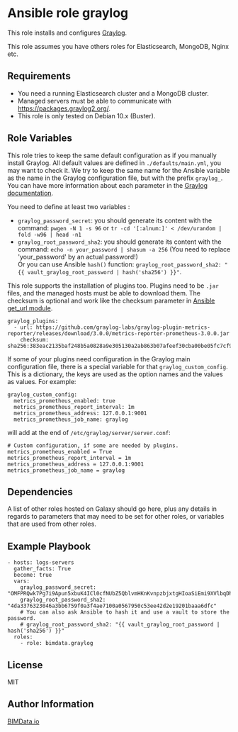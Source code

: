 Ansible role graylog
=========

This role installs and configures [Graylog](https://www.graylog.org/).

This role assumes you have others roles for Elasticsearch, MongoDB, Nginx etc.

Requirements
------------

* You need a running Elasticsearch cluster and a MongoDB cluster.
* Managed servers must be able to communicate with https://packages.graylog2.org/.
* This role is only tested on Debian 10.x (Buster).

Role Variables
--------------

This role tries to keep the same default configuration as if you manually install
Graylog. All default values are defined in `./defaults/main.yml`, you may want to
check it.
We try to keep the same name for the Ansible variable as the name in the Graylog
configuration file, but with the prefix `graylog_`. You can have more information
about each parameter in the [Graylog documentation](https://docs.graylog.org/en/latest/pages/configuration/server.conf.html).

You need to define at least two variables :
* `graylog_password_secret`: you should generate its content with the command:
`pwgen -N 1 -s 96` or `tr -cd '[:alnum:]' < /dev/urandom | fold -w96 | head -n1`
* `graylog_root_password_sha2`: you should generate its content with the command:
`echo -n your_password | shasum -a 256` (You need to replace 'your_password' by
an actual password!)  
Or you can use Ansible `hash()` function:
`graylog_root_password_sha2: "{{ vault_graylog_root_password | hash('sha256') }}"`.


This role supports the installation of plugins too. Plugins need to be `.jar` files,
and the managed hosts must be able to download them. The checksum is optional and work
like the checksum parameter in [Ansible get_url module](https://docs.ansible.com/ansible/latest/collections/ansible/builtin/get_url_module.html#parameter-checksum).
```
graylog_plugins:
  - url: https://github.com/graylog-labs/graylog-plugin-metrics-reporter/releases/download/3.0.0/metrics-reporter-prometheus-3.0.0.jar
    checksum: sha256:383eac2135baf248b5a0828a9e305130a2ab863b07afeef30cba00be05fc7cf9
```

If some of your plugins need configuration in the Graylog main configuration file, there is
a special variable for that `graylog_custom_config`. This is a dictionary, the keys are used
as the option names and the values as values. For example:
```
graylog_custom_config:
  metrics_prometheus_enabled: true
  metrics_prometheus_report_interval: 1m
  metrics_prometheus_address: 127.0.0.1:9001
  metrics_prometheus_job_name: graylog
```
will add at the end of `/etc/graylog/server/server.conf`:
```
# Custom configuration, if some are needed by plugins.
metrics_prometheus_enabled = True
metrics_prometheus_report_interval = 1m
metrics_prometheus_address = 127.0.0.1:9001
metrics_prometheus_job_name = graylog
```

Dependencies
------------

A list of other roles hosted on Galaxy should go here, plus any details in regards to parameters that may need to be set for other roles, or variables that are used from other roles.

Example Playbook
----------------

```
- hosts: logs-servers
  gather_facts: True
  become: true
  vars:
    graylog_password_secret: "OMFPRQwk7Pg7i9Apun5xbuK4ICl0cfNUbZ5QblvmHKnKvnpzbjxtgHIoaSiEmi9XVlbqDhI6d8UqErW2wRiS0uapaHRgW4e"
    graylog_root_password_sha2: "4da3376323046a3bb6759f0a3f4ae7100a0567950c53ee42d2e19201baaa6dfc"
    # You can also ask Ansible to hash it and use a vault to store the password.
    # graylog_root_password_sha2: "{{ vault_graylog_root_password | hash('sha256') }}"
  roles:
    - role: bimdata.graylog
```

License
-------

MIT

Author Information
------------------

[BIMData.io](https://bimdata.io/)
